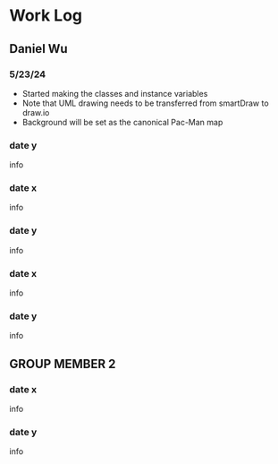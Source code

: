 # Work Log

## Daniel Wu

### 5/23/24

- Started making the classes and instance variables
- Note that UML drawing needs to be transferred from smartDraw to draw.io
- Background will be set as the canonical Pac-Man map

### date y

info

### date x

info

### date y

info

### date x

info

### date y

info


## GROUP MEMBER 2

### date x

info

### date y

info
